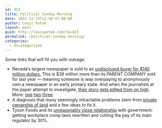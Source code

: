```yaml
---
id: 423
title: Political Sunday Morning
date: 2015-12-13T12:58:47-08:00
author: Louis Potok
layout: post
guid: http://louispotok.com/?p=423
permalink: /political-sunday-morning/
categories:
  - Uncategorized
---
```

Some links that will fill you with outrage:

  * Nevada&#8217;s largest newspaper is sold to an [undisclosed buyer for $140 million dollars.](https://www.facebook.com/photo.php?fbid=10153089875826548&set=a.10150129378031548.286229.585576547&type=3&permPage=1) This is $38 million more than its PARENT COMPANY sold for last year &#8212; meaning someone is way overpaying to anonymously own a newspaper in an early primary state. And when the journalists at the paper attempt to investigate, [their story gets edited from on high](http://www.huffingtonpost.com/entry/las-vegas-review-journal-new-mystery-owner_566b7d5de4b0fccee16ebd9e?7ufk1emi). More: [one](https://www.facebook.com/photo.php?fbid=10153095421416548&set=a.10150129378031548.286229.585576547&type=3&permPage=1) [two](http://www.reviewjournal.com/business/las-vegas-review-journal-sold-news-media-capital-group-llc) [three](http://www.reviewjournal.com/business/unidentified-buyer-paid-140-million-las-vegas-review-journal).
  * A diagnosis that many seemingly intractable problems stem from [private ownership of land](http://www.thenation.com/article/how-to-get-rid-of-your-landlord-and-socialize-american-housing-in-3-easy-steps/) and a few ideas to fix it.
  * Tyson Foods and its [unreasonably close relationship](https://www.propublica.org/article/tyson-foods-secret-recipe-for-carving-up-workers-comp) with government: getting workplace comp laws rewritten and cutting the pay of its main regulator by 30%.
